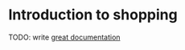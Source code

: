 # Introduction to shopping

TODO: write [great documentation](http://jacobian.org/writing/what-to-write/)
